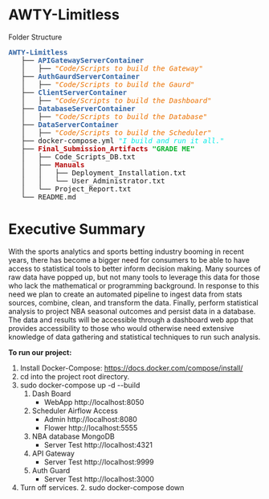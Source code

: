 # AWTY-Limitless

Folder Structure
<pre><font color="#3465A4"><b>AWTY-Limitless</b></font>
   ├── <font color="#3465A4"><b>APIGatewayServerContainer</b></font>
   │   ├── <font color="#eb7100"><i>"Code/Scripts to build the Gateway"</i></font>
   ├── <font color="#3465A4"><b>AuthGaurdServerContainer</b></font>
   │   ├── <font color="#eb7100"><i>"Code/Scripts to build the Gaurd"</i></font>
   ├── <font color="#3465A4"><b>ClientServerContainer</b></font>
   │   ├── <font color="#eb7100"><i>"Code/Scripts to build the Dashboard"</i></font>
   ├── <font color="#3465A4"><b>DatabaseServerContainer</b></font>
   │   ├── <font color="#eb7100"><i>"Code/Scripts to build the Database"</i></font>
   ├── <font color="#3465A4"><b>DataServerContainer</b></font>
   │   ├── <font color="#eb7100"><i>"Code/Scripts to build the Scheduler"</i></font>
   ├── docker-compose.yml <font color="#00ebe7"><i>"I build and run it all."</i></font>
   ├── <font color="#b50909"><b>Final_Submission_Artifacts</b></font><font color="#09b531"><b> "GRADE ME"</b></font>
   │   ├── Code_Scripts_DB.txt
   │   ├── <font color="#b50909"><b>Manuals</b></font>
   │   │   ├── Deployment_Installation.txt
   │   │   └── User_Administrator.txt
   │   └── Project_Report.txt
   └── README.md
</pre>
    

# Executive Summary

With the sports analytics and sports betting industry booming in recent years, there has become a bigger need for
consumers to be able to have access to statistical tools to better inform decision making. Many sources of raw data have
popped up, but not many tools to leverage this data for those who lack the mathematical or programming background. In
response to this need we plan to create an automated pipeline to ingest data from stats sources, combine, clean, and
transform the data. Finally, perform statistical analysis to project NBA seasonal outcomes and persist data in a
database. The data and results will be accessible through a dashboard web app that provides accessibility to those who
would otherwise need extensive knowledge of data gathering and statistical techniques to run such analysis.

<b>To run our project:</b>

1. Install Docker-Compose: https://docs.docker.com/compose/install/
2. cd into the project root directory.
3. sudo docker-compose up -d --build
    1. Dash Board
        * WebApp http://localhost:8050
    2. Scheduler Airflow Access
        * Admin http://localhost:8080
        * Flower http://localhost:5555
    3. NBA database MongoDB
        * Server Test http://localhost:4321
    4. API Gateway
        * Server Test http://localhost:9999
    5. Auth Guard 
        * Server Test http://localhost:3000
4. Turn off services.
    2. sudo docker-compose down
